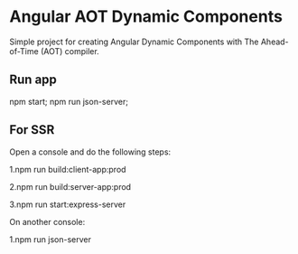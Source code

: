 # Angular AOT Dynamic Components

Simple project for creating Angular Dynamic Components with The Ahead-of-Time (AOT) compiler.

## Run app 
npm start;
npm run json-server;

## For SSR
Open a console and do the following steps: 

1.npm run build:client-app:prod

2.npm run build:server-app:prod

3.npm run start:express-server

On another console: 

1.npm run json-server

